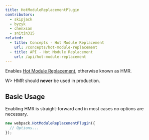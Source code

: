 ```yaml
---
title: HotModuleReplacementPlugin
contributors:
  - skipjack
  - byzyk
  - chenxsan
  - snitin315
related:
  - title: Concepts - Hot Module Replacement
    url: /concepts/hot-module-replacement
  - title: API - Hot Module Replacement
    url: /api/hot-module-replacement
---
```


Enables [Hot Module Replacement](/concepts/hot-module-replacement), otherwise known as HMR.

W> HMR should **never** be used in production.

## Basic Usage

Enabling HMR is straight-forward and in most cases no options are necessary.

```javascript
new webpack.HotModuleReplacementPlugin({
  // Options...
});
```
